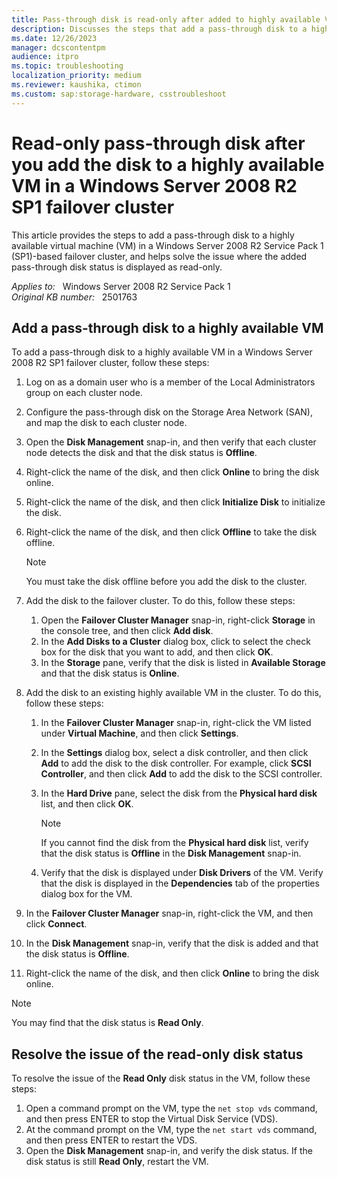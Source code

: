 ```yaml
---
title: Pass-through disk is read-only after added to highly available VM
description: Discusses the steps that add a pass-through disk to a highly available virtual machine (VM) in a Windows Server 2008 R2 SP1-based failover cluster. Resolves an issue of a read-only disk status in the VM.
ms.date: 12/26/2023
manager: dcscontentpm
audience: itpro
ms.topic: troubleshooting
localization_priority: medium
ms.reviewer: kaushika, ctimon
ms.custom: sap:storage-hardware, csstroubleshoot
---
```

# Read-only pass-through disk after you add the disk to a highly available VM in a Windows Server 2008 R2 SP1 failover cluster

This article provides the steps to add a pass-through disk to a highly available virtual machine (VM) in a Windows Server 2008 R2 Service Pack 1 (SP1)-based failover cluster, and helps solve the issue where the added pass-through disk status is displayed as read-only.

_Applies to:_ &nbsp; Windows Server 2008 R2 Service Pack 1  
_Original KB number:_ &nbsp; 2501763

## Add a pass-through disk to a highly available VM

To add a pass-through disk to a highly available VM in a Windows Server 2008 R2 SP1 failover cluster, follow these steps:

1. Log on as a domain user who is a member of the Local Administrators group on each cluster node.
2. Configure the pass-through disk on the Storage Area Network (SAN), and map the disk to each cluster node.
3. Open the **Disk Management** snap-in, and then verify that each cluster node detects the disk and that the disk status is **Offline**.
4. Right-click the name of the disk, and then click **Online** to bring the disk online.
5. Right-click the name of the disk, and then click **Initialize Disk** to initialize the disk.
6. Right-click the name of the disk, and then click **Offline** to take the disk offline.

    > [!NOTE]
    > You must take the disk offline before you add the disk to the cluster.

7. Add the disk to the failover cluster. To do this, follow these steps:
    1. Open the **Failover Cluster Manager** snap-in, right-click **Storage** in the console tree, and then click **Add disk**.
    2. In the **Add Disks to a Cluster** dialog box, click to select the check box for the disk that you want to add, and then click **OK**.
    3. In the **Storage** pane, verify that the disk is listed in **Available Storage** and that the disk status is **Online**.

8. Add the disk to an existing highly available VM in the cluster. To do this, follow these steps:

    1. In the **Failover Cluster Manager** snap-in, right-click the VM listed under **Virtual Machine**, and then click **Settings**.
    2. In the **Settings** dialog box, select a disk controller, and then click **Add** to add the disk to the disk controller. For example, click **SCSI Controller**, and then click **Add** to add the disk to the SCSI controller.
    3. In the **Hard Drive** pane, select the disk from the **Physical hard disk** list, and then click **OK**.

        > [!NOTE]
        > If you cannot find the disk from the **Physical hard disk**  list, verify that the disk status is **Offline** in the **Disk Management** snap-in.

    4. Verify that the disk is displayed under **Disk Drivers** of the VM. Verify that the disk is displayed in the **Dependencies** tab of the properties dialog box for the VM.

9. In the **Failover Cluster Manager** snap-in, right-click the VM, and then click **Connect**.
10. In the **Disk Management** snap-in, verify that the disk is added and that the disk status is **Offline**.
11. Right-click the name of the disk, and then click **Online** to bring the disk online.

> [!NOTE]
> You may find that the disk status is **Read Only**.

## Resolve the issue of the read-only disk status

To resolve the issue of the **Read Only** disk status in the VM, follow these steps:

1. Open a command prompt on the VM, type the `net stop vds` command, and then press ENTER to stop the Virtual Disk Service (VDS).
2. At the command prompt on the VM, type the  `net start vds` command, and then press ENTER to restart the VDS.
3. Open the **Disk Management** snap-in, and verify the disk status. If the disk status is still **Read Only**, restart the VM.
